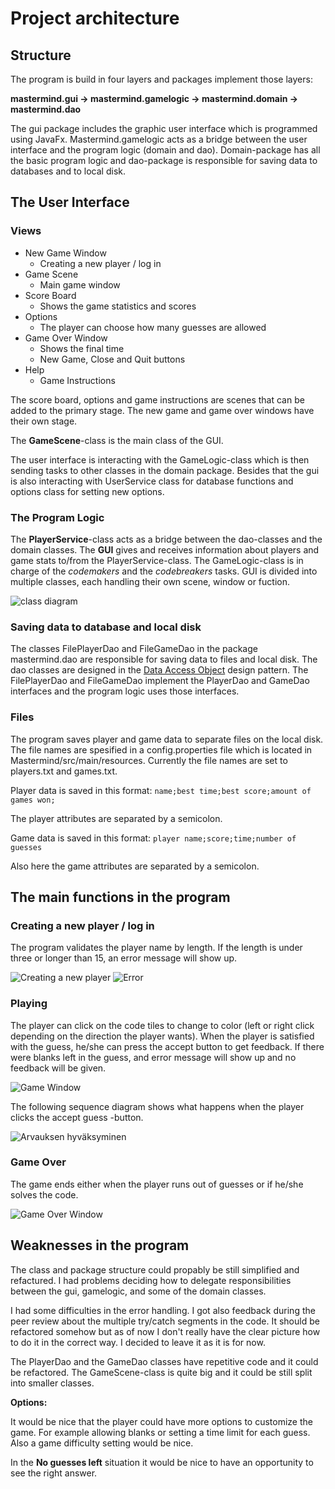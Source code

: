 # Project architecture

## Structure
The program is build in four layers and packages implement those layers:

**mastermind.gui -> mastermind.gamelogic -> mastermind.domain -> mastermind.dao**

The gui package includes the graphic user interface which is programmed using JavaFx. Mastermind.gamelogic acts as a bridge between the user interface and the program logic (domain and dao). Domain-package has all the basic program logic and dao-package is responsible for saving data to databases and to local disk.

## The User Interface
### Views
* New Game Window
	* Creating a new player / log in
* Game Scene
	* Main game window
* Score Board
	* Shows the game statistics and scores
* Options
	* The player can choose how many guesses are allowed
* Game Over Window
	* Shows the final time
	* New Game, Close and Quit buttons
* Help
	* Game Instructions

The score board, options and game instructions are scenes that can be added to the primary stage. The new game and game over windows have their own stage. 

The **GameScene**-class is the main class of the GUI. 

The user interface is interacting with the GameLogic-class which is then sending tasks to other classes in the domain package. Besides that the gui is also interacting with UserService class for database functions and options class for setting new options. 

### The Program Logic

The **PlayerService**-class acts as a bridge between the dao-classes and the domain classes.  The **GUI** gives and receives information about players and game stats to/from the PlayerService-class. The GameLogic-class is in charge of the *codemakers* and the *codebreakers* tasks. GUI is divided into multiple classes, each handling their own scene, window or fuction. 

![class diagram](https://github.com/TuuliTG/Ohte/blob/main/Documents/misc/MastermindLuokkakaavio.jpg)

### Saving data to database and local disk

The classes FilePlayerDao and FileGameDao in the package mastermind.dao are responsible for saving data to files and local disk. The dao classes are designed in the [Data Access Object](https://en.wikipedia.org/wiki/Data_access_object) design pattern. The FilePlayerDao and FileGameDao implement the PlayerDao and GameDao interfaces and the program logic uses those interfaces. 

### Files
The program saves player and game data to separate files on the local disk. The file names are spesified in a config.properties file which is located in Mastermind/src/main/resources. Currently the file names are set to players.txt and games.txt.

Player data is saved in this format:
`name;best time;best score;amount of games won;`

The player attributes are separated by a semicolon.

Game data is saved in this format:
`player name;score;time;number of guesses`

Also here the game attributes are separated by a semicolon.

## The main functions in the program

### Creating a new player / log in

The program validates the player name by length. If the length is under three or longer than 15, an error message will show  up. 

![Creating a new player](https://github.com/TuuliTG/Ohte/blob/main/Documents/misc/newGameWindow.png)
![Error](https://github.com/TuuliTG/Ohte/blob/main/Documents/misc/newGameError.png)

### Playing

The player can click on the code tiles to change to color (left or right click depending on the direction the player wants).
When the player is satisfied with the guess, he/she can press the accept button to get feedback. If there were blanks left in the guess, and error message will show up and no feedback will be given.

![Game Window](https://github.com/TuuliTG/Ohte/blob/main/Documents/misc/gameWindow.png)

The following sequence diagram shows what happens when the player clicks the accept guess -button. 

![Arvauksen hyväksyminen](https://github.com/TuuliTG/Ohte/blob/main/Documents/misc/MastermindSekvenssikaavio.png)

 

### Game Over

The game ends either when the player runs out of guesses or if he/she solves the code. 

![Game Over Window](https://github.com/TuuliTG/Ohte/blob/main/Documents/misc/gameOverWindow.png)

## Weaknesses in the program

The class and package structure could propably be still simplified and refactured. I had problems deciding how to delegate responsibilities between the gui, gamelogic, and some of the domain classes. 

I had some difficulties in the error handling. I got also feedback during the peer review about the multiple try/catch segments in the code. It should be refactored somehow but as of now I don't really have the clear picture how to do it in the correct way. I decided to leave it as it is for now. 

The PlayerDao and the GameDao classes have repetitive code and it could be refactored. 
The GameScene-class is quite big and it could be still split into smaller classes.
 

**Options:** 

It would be nice that the player could have more options to customize the game. For example allowing blanks or setting a time limit for each guess. Also a game difficulty setting would be nice. 

In the  **No guesses left** situation it would be nice to have an opportunity to see the right answer. 